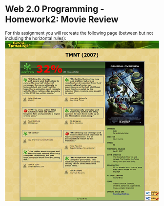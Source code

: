 # Web 2.0 Programming - Homework2: Movie Review
For this assignment you will recreate the following page (between but not including the horizontal rules):
![](https://github.com/baoanj/Web-2.0-Programming/blob/master/Homework-2-Movie%20Review/image/effect.png)
